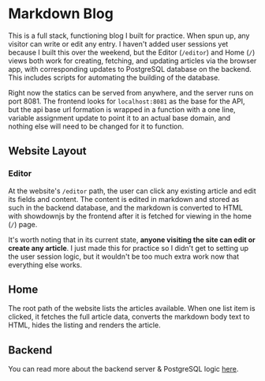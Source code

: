 # Markdown Blog
This is a full stack, functioning blog I built for practice.  When spun up, any visitor can write or edit any entry.  I haven't added user sessions yet because I built this over the weekend, but the Editor (`/editor`) and Home (`/`) views both work for creating, fetching, and updating articles via the browser app, with corresponding updates to PostgreSQL database on the backend.  This includes scripts for automating the building of the database.

Right now the statics can be served from anywhere, and the server runs on port 8081.  The frontend looks for `localhost:8081` as the base for the API, but the api base url formation is wrapped in a function with a one line, variable assignment update to point it to an actual base domain, and nothing else will need to be changed for it to function.

## Website Layout
### Editor
At the website's `/editor` path, the user can click any existing article and edit its fields and content.  The content is edited in markdown and stored as such in the backend database, and the markdown is converted to HTML with showdownjs by the frontend after it is fetched for viewing in the home (`/`) page.

It's worth noting that in its current state, **anyone visiting the site can edit or create any article**.  I just made this for practice so I didn't get to setting up the user session logic, but it wouldn't be too much extra work now that everything else works.

## Home
The root path of the website lists the articles available.  When one list item is clicked, it fetches the full article data, converts the markdown body text to HTML, hides the listing and renders the article.


## Backend
You can read more about the backend server & PostgreSQL logic [here](backend/).